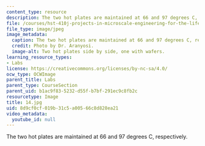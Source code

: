 ```yaml
---
content_type: resource
description: The two hot plates are maintained at 66 and 97 degrees C, respectively.
file: /courses/hst-410j-projects-in-microscale-engineering-for-the-life-sciences-spring-2007/8d9cf0cf019b31c5a00566c8d828ea21_14.jpg
file_type: image/jpeg
image_metadata:
  caption: The two hot plates are maintained at 66 and 97 degrees C, respectively.
  credit: Photo by Dr. Aranyosi.
  image-alt: Two hot plates side by side, one with wafers.
learning_resource_types:
- Labs
license: https://creativecommons.org/licenses/by-nc-sa/4.0/
ocw_type: OCWImage
parent_title: Labs
parent_type: CourseSection
parent_uid: b1ac9f83-5232-d55f-b7bf-291ec9c8fb2c
resourcetype: Image
title: 14.jpg
uid: 8d9cf0cf-019b-31c5-a005-66c8d828ea21
video_metadata:
  youtube_id: null
---
```

The two hot plates are maintained at 66 and 97 degrees C, respectively.